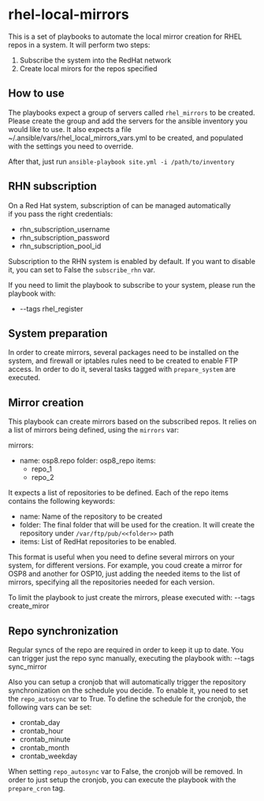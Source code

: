 # rhel-local-mirrors

This is a set of playbooks to automate the local mirror creation
for RHEL repos in a system. It will perform two steps:
1. Subscribe the system into the RedHat network
2. Create local mirors for the repos specified

## How to use

The playbooks expect a group of servers called ``rhel_mirrors`` to be
created. Please create the group and add the servers for the ansible inventory
you would like to use.
It also expects a file  ~/.ansible/vars/rhel_local_mirrors_vars.yml to be
created, and populated with the settings you need to override.

After that, just run ``ansible-playbook site.yml -i /path/to/inventory``

## RHN subscription                                                             

On a Red Hat system, subscription of can be managed automatically        
if you pass the right credentials:                                              
* rhn_subscription_username                                                     
* rhn_subscription_password                                                     
* rhn_subscription_pool_id

Subscription to the RHN system is enabled by default. If you want to disable it, you
can set to False the `subscribe_rhn` var.

If you need to limit the playbook to subscribe to your system, please run the playbook with:
* --tags rhel_register

## System preparation

In order to create mirrors, several packages need to be installed on the system, and
firewall or iptables rules need to be created to enable FTP access. In order to do it, several
tasks tagged with `prepare_system` are executed.

## Mirror creation

This playbook can create mirrors based on the subscribed repos. It relies on a list of
mirrors being defined, using the `mirrors` var:

mirrors:
  - name: osp8.repo
    folder: osp8_repo
    items:
      - repo_1
      - repo_2

It expects a list of repositories to be defined. Each of the repo items contains the
following keywords:
* name: Name of the repository to be created
* folder: The final folder that will be used for the creation. It will create the repository under `/var/ftp/pub/<<folder>>` path
* items: List of RedHat repositories to be enabled.

This format is useful when you need to define several mirrors on your system, for different versions.
For example, you coud create a mirror for OSP8 and another for OSP10, just adding the needed items to the
list of mirrors, specifying all the repositories needed for each version.

To limit the playbook to just create the mirrors, please executed with:
--tags create_miror

## Repo synchronization

Regular syncs of the repo are required in order to keep it up to date. You can trigger just
the repo sync manually, executing the playbook with:
--tags sync_mirror

Also you can setup a cronjob that will automatically trigger the repository
synchronization on the schedule you decide. To enable it, you need to set the
``repo_autosync`` var to True. To define the schedule for the cronjob, the following
vars can be set:
* crontab_day
* crontab_hour
* crontab_minute
* crontab_month
* crontab_weekday

When setting ``repo_autosync`` var to False, the cronjob will be removed. In order
to just setup the cronjob, you can execute the playbook with the ``prepare_cron`` tag.

